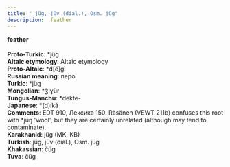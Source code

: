 ```yaml
---
title: " jüg, jüv (dial.), Osm. jüg"
description:  feather
---
```

<strong> feather</strong><br><br>
<strong>Proto-Turkic</strong>:  *jüg<br>
<strong>Altaic etymology</strong>:  Altaic etymology<br>
<strong> Proto-Altaic</strong>:  *d[é]gì<br>
<strong>Russian meaning</strong>:  перо<br>
<strong>Turkic</strong>:  *jüg<br>
<strong>Mongolian</strong>:  *ǯiɣür<br>
<strong>Tungus-Manchu</strong>:  *dekte-<br>
<strong>Japanese</strong>:  *(d)íká<br>
<strong>Comments</strong>:  EDT 910, Лексика 150. Räsänen (VEWT 211b) confuses this root with *juŋ 'wool', but they are certainly unrelated (although may tend to contaminate).<br>
<strong>Karakhanid</strong>:  jüg (MK, KB)<br>
<strong>Turkish</strong>:  jüg, jüv (dial.), Osm. jüg<br>
<strong>Khakassian</strong>:  čüg<br>
<strong>Tuva</strong>:  čüg<br>


